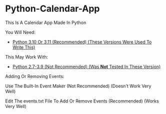 # Python-Calendar-App
This Is A Calendar App Made In Python

You Will Need:
- [Python 3.10 Or 3.11 (Recommended) (These Versions Were Used To Write This)](https://www.python.org/downloads/)

This May Work With:
- [Python 2.7-3.9 (Not Recommended) (Was **Not** Tested In These Version)](https://www.python.org/downloads/)

Adding Or Removing Events:

Use The Built-In Event Maker (Not Recommended) (Doesn't Work Very Well)

Edit The events.txt File To Add Or Remove Events (Recommended) (Works Very Well)
